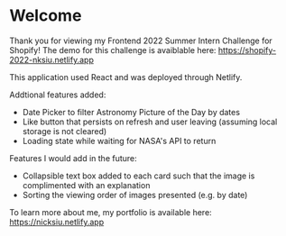 # Welcome
Thank you for viewing my Frontend 2022 Summer Intern Challenge for Shopify!
The demo for this challenge is avaiblable here: https://shopify-2022-nksiu.netlify.app

This application used React and was deployed through Netlify.

Addtional features added: 
  - Date Picker to filter Astronomy Picture of the Day by dates
  - Like button that persists on refresh and user leaving (assuming local storage is not cleared)
  - Loading state while waiting for NASA's API to return

Features I would add in the future:
  - Collapsible text box added to each card such that the image is complimented with an explanation
  - Sorting the viewing order of images presented (e.g. by date)

To learn more about me, my portfolio is available here: https://nicksiu.netlify.app